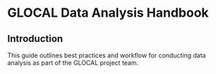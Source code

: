# GLOCAL Data Analysis Handbook

## Introduction

This guide outlines best practices and workflow for conducting data
analysis as part of the GLOCAL project team.
